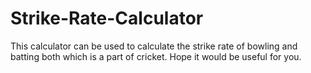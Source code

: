 # Strike-Rate-Calculator
This calculator can be used to calculate the strike rate of bowling and batting both which is a part of cricket.
Hope it would be useful for you.
